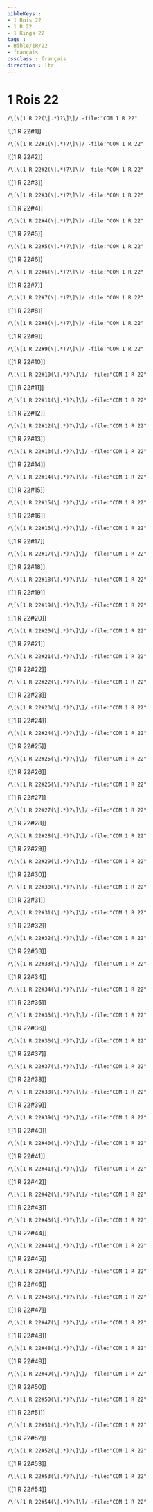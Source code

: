 ```yaml
---
bibleKeys : 
- 1 Rois 22
- 1 R 22
- 1 Kings 22
tags : 
- Bible/1R/22
- français
cssclass : français
direction : ltr
---
```


# 1 Rois 22

```query
/\[\[1 R 22(\|.*)?\]\]/ -file:"COM 1 R 22"
```



![[1 R 22#1]]

```query
/\[\[1 R 22#1(\|.*)?\]\]/ -file:"COM 1 R 22"
```

![[1 R 22#2]]

```query
/\[\[1 R 22#2(\|.*)?\]\]/ -file:"COM 1 R 22"
```

![[1 R 22#3]]

```query
/\[\[1 R 22#3(\|.*)?\]\]/ -file:"COM 1 R 22"
```

![[1 R 22#4]]

```query
/\[\[1 R 22#4(\|.*)?\]\]/ -file:"COM 1 R 22"
```

![[1 R 22#5]]

```query
/\[\[1 R 22#5(\|.*)?\]\]/ -file:"COM 1 R 22"
```

![[1 R 22#6]]

```query
/\[\[1 R 22#6(\|.*)?\]\]/ -file:"COM 1 R 22"
```

![[1 R 22#7]]

```query
/\[\[1 R 22#7(\|.*)?\]\]/ -file:"COM 1 R 22"
```

![[1 R 22#8]]

```query
/\[\[1 R 22#8(\|.*)?\]\]/ -file:"COM 1 R 22"
```

![[1 R 22#9]]

```query
/\[\[1 R 22#9(\|.*)?\]\]/ -file:"COM 1 R 22"
```

![[1 R 22#10]]

```query
/\[\[1 R 22#10(\|.*)?\]\]/ -file:"COM 1 R 22"
```

![[1 R 22#11]]

```query
/\[\[1 R 22#11(\|.*)?\]\]/ -file:"COM 1 R 22"
```

![[1 R 22#12]]

```query
/\[\[1 R 22#12(\|.*)?\]\]/ -file:"COM 1 R 22"
```

![[1 R 22#13]]

```query
/\[\[1 R 22#13(\|.*)?\]\]/ -file:"COM 1 R 22"
```

![[1 R 22#14]]

```query
/\[\[1 R 22#14(\|.*)?\]\]/ -file:"COM 1 R 22"
```

![[1 R 22#15]]

```query
/\[\[1 R 22#15(\|.*)?\]\]/ -file:"COM 1 R 22"
```

![[1 R 22#16]]

```query
/\[\[1 R 22#16(\|.*)?\]\]/ -file:"COM 1 R 22"
```

![[1 R 22#17]]

```query
/\[\[1 R 22#17(\|.*)?\]\]/ -file:"COM 1 R 22"
```

![[1 R 22#18]]

```query
/\[\[1 R 22#18(\|.*)?\]\]/ -file:"COM 1 R 22"
```

![[1 R 22#19]]

```query
/\[\[1 R 22#19(\|.*)?\]\]/ -file:"COM 1 R 22"
```

![[1 R 22#20]]

```query
/\[\[1 R 22#20(\|.*)?\]\]/ -file:"COM 1 R 22"
```

![[1 R 22#21]]

```query
/\[\[1 R 22#21(\|.*)?\]\]/ -file:"COM 1 R 22"
```

![[1 R 22#22]]

```query
/\[\[1 R 22#22(\|.*)?\]\]/ -file:"COM 1 R 22"
```

![[1 R 22#23]]

```query
/\[\[1 R 22#23(\|.*)?\]\]/ -file:"COM 1 R 22"
```

![[1 R 22#24]]

```query
/\[\[1 R 22#24(\|.*)?\]\]/ -file:"COM 1 R 22"
```

![[1 R 22#25]]

```query
/\[\[1 R 22#25(\|.*)?\]\]/ -file:"COM 1 R 22"
```

![[1 R 22#26]]

```query
/\[\[1 R 22#26(\|.*)?\]\]/ -file:"COM 1 R 22"
```

![[1 R 22#27]]

```query
/\[\[1 R 22#27(\|.*)?\]\]/ -file:"COM 1 R 22"
```

![[1 R 22#28]]

```query
/\[\[1 R 22#28(\|.*)?\]\]/ -file:"COM 1 R 22"
```

![[1 R 22#29]]

```query
/\[\[1 R 22#29(\|.*)?\]\]/ -file:"COM 1 R 22"
```

![[1 R 22#30]]

```query
/\[\[1 R 22#30(\|.*)?\]\]/ -file:"COM 1 R 22"
```

![[1 R 22#31]]

```query
/\[\[1 R 22#31(\|.*)?\]\]/ -file:"COM 1 R 22"
```

![[1 R 22#32]]

```query
/\[\[1 R 22#32(\|.*)?\]\]/ -file:"COM 1 R 22"
```

![[1 R 22#33]]

```query
/\[\[1 R 22#33(\|.*)?\]\]/ -file:"COM 1 R 22"
```

![[1 R 22#34]]

```query
/\[\[1 R 22#34(\|.*)?\]\]/ -file:"COM 1 R 22"
```

![[1 R 22#35]]

```query
/\[\[1 R 22#35(\|.*)?\]\]/ -file:"COM 1 R 22"
```

![[1 R 22#36]]

```query
/\[\[1 R 22#36(\|.*)?\]\]/ -file:"COM 1 R 22"
```

![[1 R 22#37]]

```query
/\[\[1 R 22#37(\|.*)?\]\]/ -file:"COM 1 R 22"
```

![[1 R 22#38]]

```query
/\[\[1 R 22#38(\|.*)?\]\]/ -file:"COM 1 R 22"
```

![[1 R 22#39]]

```query
/\[\[1 R 22#39(\|.*)?\]\]/ -file:"COM 1 R 22"
```

![[1 R 22#40]]

```query
/\[\[1 R 22#40(\|.*)?\]\]/ -file:"COM 1 R 22"
```

![[1 R 22#41]]

```query
/\[\[1 R 22#41(\|.*)?\]\]/ -file:"COM 1 R 22"
```

![[1 R 22#42]]

```query
/\[\[1 R 22#42(\|.*)?\]\]/ -file:"COM 1 R 22"
```

![[1 R 22#43]]

```query
/\[\[1 R 22#43(\|.*)?\]\]/ -file:"COM 1 R 22"
```

![[1 R 22#44]]

```query
/\[\[1 R 22#44(\|.*)?\]\]/ -file:"COM 1 R 22"
```

![[1 R 22#45]]

```query
/\[\[1 R 22#45(\|.*)?\]\]/ -file:"COM 1 R 22"
```

![[1 R 22#46]]

```query
/\[\[1 R 22#46(\|.*)?\]\]/ -file:"COM 1 R 22"
```

![[1 R 22#47]]

```query
/\[\[1 R 22#47(\|.*)?\]\]/ -file:"COM 1 R 22"
```

![[1 R 22#48]]

```query
/\[\[1 R 22#48(\|.*)?\]\]/ -file:"COM 1 R 22"
```

![[1 R 22#49]]

```query
/\[\[1 R 22#49(\|.*)?\]\]/ -file:"COM 1 R 22"
```

![[1 R 22#50]]

```query
/\[\[1 R 22#50(\|.*)?\]\]/ -file:"COM 1 R 22"
```

![[1 R 22#51]]

```query
/\[\[1 R 22#51(\|.*)?\]\]/ -file:"COM 1 R 22"
```

![[1 R 22#52]]

```query
/\[\[1 R 22#52(\|.*)?\]\]/ -file:"COM 1 R 22"
```

![[1 R 22#53]]

```query
/\[\[1 R 22#53(\|.*)?\]\]/ -file:"COM 1 R 22"
```

![[1 R 22#54]]

```query
/\[\[1 R 22#54(\|.*)?\]\]/ -file:"COM 1 R 22"
```

